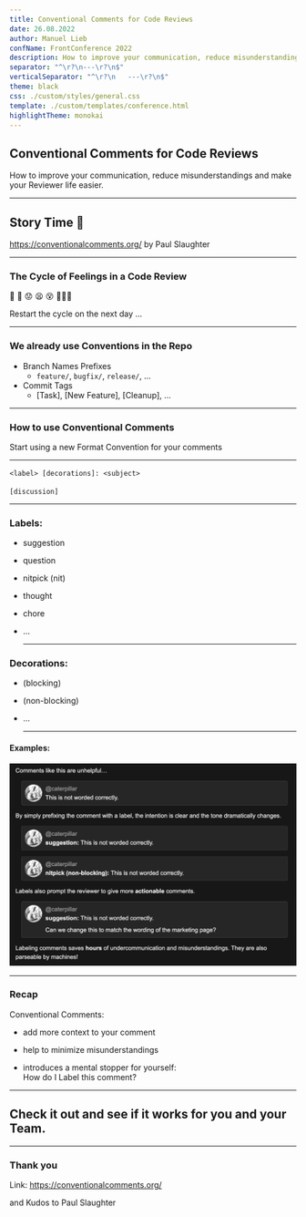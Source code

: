 ```yaml
---
title: Conventional Comments for Code Reviews
date: 26.08.2022
author: Manuel Lieb
confName: FrontConference 2022
description: How to improve your communication, reduce misunderstandings and make your Reviewer life easier.
separator: "^\r?\n---\r?\n$"
verticalSeparator: "^\r?\n   ---\r?\n$"
theme: black
css: ./custom/styles/general.css
template: ./custom/templates/conference.html
highlightTheme: monokai
---
```


## Conventional Comments for Code Reviews

How to improve your communication, reduce misunderstandings and make your Reviewer life easier.

---

## Story Time 🔮

https://conventionalcomments.org/ by Paul Slaughter
<!-- .element: class="fragment" -->

---

### The Cycle of Feelings in a Code Review

🙂 🤨 😟 😫 😵 🤦🏻‍♂️
<!-- .element: style="font-size: 7.5rem" -->

Restart the cycle on the next day ...
<!-- .element: class="fragment" -->

---

### We already use Conventions in the Repo

- Branch Names Prefixes
  - `feature/`, `bugfix/`, `release/`, ...
- Commit Tags
  - [Task], [New Feature], [Cleanup], ...

---

### How to use Conventional Comments

Start using a new Format Convention for your comments

   ---

```
<label> [decorations]: <subject>

[discussion]
```
<!-- .element: style="font-size: 3rem;" -->

   ---

### Labels:
- suggestion
- question
- nitpick (nit)
- thought
- chore
- ...

   ---

### Decorations:
- (blocking)
- (non-blocking)
- ...

   ---

#### Examples:

![Examples for Conventional Comments](assets/20220826/examples.png)

---

### Recap

Conventional Comments: 
- add more context to your comment
<!-- .element: class="fragment" -->
- help to minimize misunderstandings
<!-- .element: class="fragment" -->
- introduces a mental stopper for yourself:<br />How do I Label this comment?
<!-- .element: class="fragment" -->

---

## Check it out and see if it works for you and your Team.

---

### Thank you

Link: https://conventionalcomments.org/

and Kudos to Paul Slaughter
